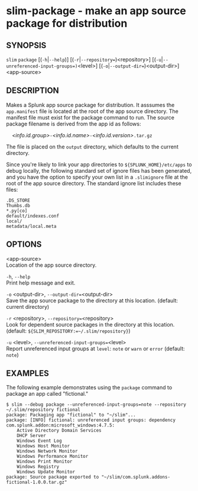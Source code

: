 slim-package - make an app source package for distribution
===========================================================

## SYNOPSIS

`slim` `package` \[(`-h`|`--help`)] \[(`-r`|`--repository=`)&lt;repository>] \[(`-u`|`--unreferenced-input-groups=)`&lt;level>]
\[(`-o`|`--output-dir=`)&lt;output-dir>] &lt;app-source>

## DESCRIPTION

Makes a Splunk app source package for distribution. It asssumes the `app.manifest` file is located at the root of the
app source directory. The manifest file must exist for the package command to run. The source package filename is 
derived from the app id as follows:

&nbsp;&nbsp;&nbsp;&nbsp;*&lt;info.id.group>*`-`*&lt;info.id.name>*`-`*&lt;info.id.version>*`.tar.gz`

The file is placed on the `output` directory, which defaults to the current directory.

Since you're likely to link your app directories to `${SPLUNK_HOME}/etc/apps` to debug locally, the following standard 
set of ignore files has been generated, and you have the option to specify your own list in a `.slimignore` file at
the root of the app source directory. The standard ignore list includes these files:

```
.DS_STORE
Thumbs.db
*.py[co]
default/indexes.conf
local/
metadata/local.meta
```

## OPTIONS

&lt;app-source>  
Location of the app source directory.

`-h`, `--help`  
Print help message and exit.

`-o` &lt;output-dir>, `--output-dir=`&lt;output-dir>  
Save the app source package to the directory at this location. (default: current directory)

`-r` &lt;repository>, `--repository=`&lt;repository>  
Look for dependent source packages in the directory at this location. (default: `${SLIM_REPOSITORY:=~/.slim/repository}`)

`-u` &lt;level>, `--unreferenced-input-groups=`&lt;level>  
Report unreferenced input groups at `level`: `note` or `warn` or `error` (default: `note`)

## EXAMPLES

The following example demonstrates using the `package` command to package an app called "fictional."

```
$ slim --debug package --unreferenced-input-groups=note --repository ~/.slim/repository fictional
package: Packaging app "fictional" to "~/slim"...
package: [INFO] fictional: unreferenced input groups: dependency com.splunk.addon:microsoft_windows:4.7.5:
    Active Directory Domain Services
    DHCP Server
    Windows Event Log
    Windows Host Monitor
    Windows Network Monitor
    Windows Performance Monitor
    Windows Print Monitor
    Windows Registry
    Windows Update Monitor
package: Source package exported to "~/slim/com.splunk.addons-fictional-1.0.0.tar.gz"
```

